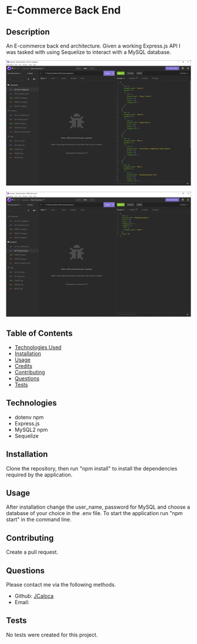 # E-Commerce Back End

## Description

An E-commerce back end architecture. Given a working Express.js API I was tasked with using Sequelize to interact with a MySQL database.

![Get All Categories Image](./assets/CategoriesGetScreenshot.png)

![Get Product by ID](./assets/ProductsGetbyID.png)

## Table of Contents

- [Technologies Used](#technologies)
- [Installation](#installation)
- [Usage](#usage)
- [Credits](#credits)
- [Contributing](#contributing)
- [Questions](#questions)
- [Tests](#tests)

## Technologies

- dotenv npm
- Express.js
- MySQL2 npm
- Sequelize

## Installation

Clone the repository, then run "npm install" to install the dependencies required by the application.

## Usage

After installation change the user_name, password for MySQL and choose a database of your choice in the .env file. To start the application run "npm start" in the command line.

## Contributing

Create a pull request.

## Questions

Please contact me via the following methods.

- Github: [JCaloca](https://github.com/JCaloca)
- Email:

## Tests

No tests were created for this project.
